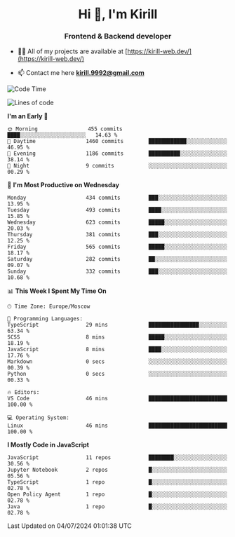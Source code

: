 <h1 align="center">Hi 👋, I'm Kirill</h1>
<h3 align="center">Frontend & Backend developer</h3>

- 👨‍💻 All of my projects are available at [https://kirill-web.dev/](https://kirill-web.dev/)

- 📫 Contact me here **kirill.9992@gmail.com**











<!--START_SECTION:waka-->
![Code Time](http://img.shields.io/badge/Code%20Time-1%2C869%20hrs%2037%20mins-blue)

![Lines of code](https://img.shields.io/badge/From%20Hello%20World%20I%27ve%20Written-3.9%20million%20lines%20of%20code-blue)

**I'm an Early 🐤** 

```text
🌞 Morning                455 commits         ████░░░░░░░░░░░░░░░░░░░░░   14.63 % 
🌆 Daytime                1460 commits        ████████████░░░░░░░░░░░░░   46.95 % 
🌃 Evening                1186 commits        ██████████░░░░░░░░░░░░░░░   38.14 % 
🌙 Night                  9 commits           ░░░░░░░░░░░░░░░░░░░░░░░░░   00.29 % 
```
📅 **I'm Most Productive on Wednesday** 

```text
Monday                   434 commits         ███░░░░░░░░░░░░░░░░░░░░░░   13.95 % 
Tuesday                  493 commits         ████░░░░░░░░░░░░░░░░░░░░░   15.85 % 
Wednesday                623 commits         █████░░░░░░░░░░░░░░░░░░░░   20.03 % 
Thursday                 381 commits         ███░░░░░░░░░░░░░░░░░░░░░░   12.25 % 
Friday                   565 commits         █████░░░░░░░░░░░░░░░░░░░░   18.17 % 
Saturday                 282 commits         ██░░░░░░░░░░░░░░░░░░░░░░░   09.07 % 
Sunday                   332 commits         ███░░░░░░░░░░░░░░░░░░░░░░   10.68 % 
```


📊 **This Week I Spent My Time On** 

```text
🕑︎ Time Zone: Europe/Moscow

💬 Programming Languages: 
TypeScript               29 mins             ████████████████░░░░░░░░░   63.34 % 
SCSS                     8 mins              █████░░░░░░░░░░░░░░░░░░░░   18.19 % 
JavaScript               8 mins              ████░░░░░░░░░░░░░░░░░░░░░   17.76 % 
Markdown                 0 secs              ░░░░░░░░░░░░░░░░░░░░░░░░░   00.39 % 
Python                   0 secs              ░░░░░░░░░░░░░░░░░░░░░░░░░   00.33 % 

🔥 Editors: 
VS Code                  46 mins             █████████████████████████   100.00 % 

💻 Operating System: 
Linux                    46 mins             █████████████████████████   100.00 % 
```

**I Mostly Code in JavaScript** 

```text
JavaScript               11 repos            ████████░░░░░░░░░░░░░░░░░   30.56 % 
Jupyter Notebook         2 repos             █░░░░░░░░░░░░░░░░░░░░░░░░   05.56 % 
TypeScript               1 repo              █░░░░░░░░░░░░░░░░░░░░░░░░   02.78 % 
Open Policy Agent        1 repo              █░░░░░░░░░░░░░░░░░░░░░░░░   02.78 % 
Java                     1 repo              █░░░░░░░░░░░░░░░░░░░░░░░░   02.78 % 
```




 Last Updated on 04/07/2024 01:01:38 UTC
<!--END_SECTION:waka-->

